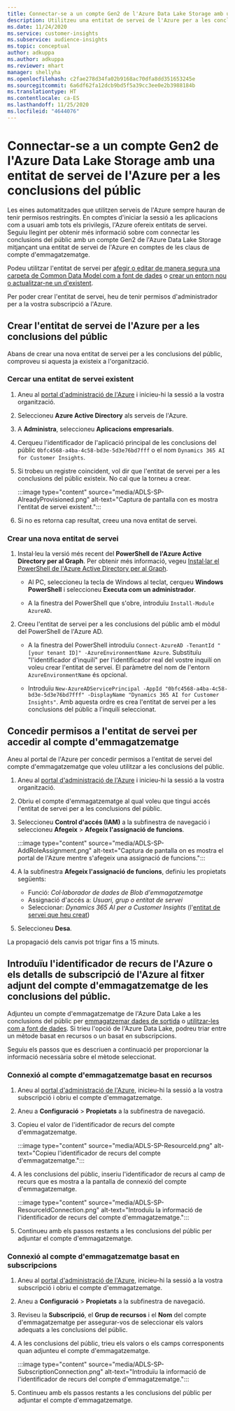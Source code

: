 ```yaml
---
title: Connectar-se a un compte Gen2 de l'Azure Data Lake Storage amb una entitat de servei
description: Utilitzeu una entitat de servei de l'Azure per a les conclusions del públic per connectar-vos al vostre llac de dades propi quan l'adjunteu a les conclusions del públic.
ms.date: 11/24/2020
ms.service: customer-insights
ms.subservice: audience-insights
ms.topic: conceptual
author: adkuppa
ms.author: adkuppa
ms.reviewer: mhart
manager: shellyha
ms.openlocfilehash: c2fae278d34fa02b9168ac70dfa8dd351653245e
ms.sourcegitcommit: 6a6df62fa12dcb9bd5f5a39cc3ee0e2b3988184b
ms.translationtype: HT
ms.contentlocale: ca-ES
ms.lasthandoff: 11/25/2020
ms.locfileid: "4644076"
---
```

# <a name="connect-to-an-azure-data-lake-storage-gen2-account-with-an-azure-service-principal-for-audience-insights"></a>Connectar-se a un compte Gen2 de l'Azure Data Lake Storage amb una entitat de servei de l'Azure per a les conclusions del públic

Les eines automatitzades que utilitzen serveis de l'Azure sempre hauran de tenir permisos restringits. En comptes d'iniciar la sessió a les aplicacions com a usuari amb tots els privilegis, l'Azure ofereix entitats de servei. Seguiu llegint per obtenir més informació sobre com connectar les conclusions del públic amb un compte Gen2 de l'Azure Data Lake Storage mitjançant una entitat de servei de l'Azure en comptes de les claus de compte d'emmagatzematge. 

Podeu utilitzar l'entitat de servei per [afegir o editar de manera segura una carpeta de Common Data Model com a font de dades](connect-common-data-model.md) o [crear un entorn nou o actualitzar-ne un d'existent](manage-environments.md#create-an-environment-in-an-existing-organization).

Per poder crear l'entitat de servei, heu de tenir permisos d'administrador per a la vostra subscripció a l'Azure.

## <a name="create-azure-service-principal-for-audience-insights"></a>Crear l'entitat de servei de l'Azure per a les conclusions del públic

Abans de crear una nova entitat de servei per a les conclusions del públic, comproveu si aquesta ja existeix a l'organització.

### <a name="look-for-an-existing-service-principal"></a>Cercar una entitat de servei existent

1. Aneu al [portal d'administració de l'Azure](https://portal.azure.com) i inicieu-hi la sessió a la vostra organització.

2. Seleccioneu **Azure Active Directory** als serveis de l'Azure.

3. A **Administra**, seleccioneu **Aplicacions empresarials**.

4. Cerqueu l'identificador de l'aplicació principal de les conclusions del públic `0bfc4568-a4ba-4c58-bd3e-5d3e76bd7fff` o el nom `Dynamics 365 AI for Customer Insights`.

5. Si trobeu un registre coincident, vol dir que l'entitat de servei per a les conclusions del públic existeix. No cal que la torneu a crear.
   
   :::image type="content" source="media/ADLS-SP-AlreadyProvisioned.png" alt-text="Captura de pantalla con es mostra l'entitat de servei existent.":::
   
6. Si no es retorna cap resultat, creeu una nova entitat de servei.

### <a name="create-a-new-service-principal"></a>Crear una nova entitat de servei

1. Instal·leu la versió més recent del **PowerShell de l'Azure Active Directory per al Graph**. Per obtenir més informació, vegeu [Instal·lar el PowerShell de l'Azure Active Directory per al Graph](https://docs.microsoft.com/powershell/azure/active-directory/install-adv2).
   - Al PC, seleccioneu la tecla de Windows al teclat, cerqueu **Windows PowerShell** i seleccioneu **Executa com un administrador**.
   
   - A la finestra del PowerShell que s'obre, introduïu `Install-Module AzureAD`.

2. Creeu l'entitat de servei per a les conclusions del públic amb el mòdul del PowerShell de l'Azure AD.
   - A la finestra del PowerShell introduïu `Connect-AzureAD -TenantId "[your tenant ID]" -AzureEnvironmentName Azure`. Substituïu "l'identificador d'inquilí" per l'identificador real del vostre inquilí on voleu crear l'entitat de servei. El paràmetre del nom de l'entorn `AzureEnvironmentName` és opcional.
  
   - Introduïu `New-AzureADServicePrincipal -AppId "0bfc4568-a4ba-4c58-bd3e-5d3e76bd7fff" -DisplayName "Dynamics 365 AI for Customer Insights"`. Amb aquesta ordre es crea l'entitat de servei per a les conclusions del públic a l'inquilí seleccionat.  

## <a name="grant-permissions-to-the-service-principal-to-access-the-storage-account"></a>Concedir permisos a l'entitat de servei per accedir al compte d'emmagatzematge

Aneu al portal de l'Azure per concedir permisos a l'entitat de servei del compte d'emmagatzematge que voleu utilitzar a les conclusions del públic.

1. Aneu al [portal d'administració de l'Azure](https://portal.azure.com) i inicieu-hi la sessió a la vostra organització.

1. Obriu el compte d'emmagatzematge al qual voleu que tingui accés l'entitat de servei per a les conclusions del públic.

1. Seleccioneu **Control d'accés (IAM)** a la subfinestra de navegació i seleccioneu **Afegeix** > **Afegeix l'assignació de funcions**.
   
   :::image type="content" source="media/ADLS-SP-AddRoleAssignment.png" alt-text="Captura de pantalla on es mostra el portal de l'Azure mentre s'afegeix una assignació de funcions.":::
   
1. A la subfinestra **Afegeix l'assignació de funcions**, definiu les propietats següents:
   - Funció: *Col·laborador de dades de Blob d'emmagatzematge*
   - Assignació d'accés a: *Usuari, grup o entitat de servei*
   - Seleccionar: *Dynamics 365 AI per a Customer Insights* (l'[entitat de servei que heu creat](#create-a-new-service-principal))

1.  Seleccioneu **Desa**.

La propagació dels canvis pot trigar fins a 15 minuts.

## <a name="enter-the-azure-resource-id-or-the-azure-subscription-details-in-the-storage-account-attachment-to-audience-insights"></a>Introduïu l'identificador de recurs de l'Azure o els detalls de subscripció de l'Azure al fitxer adjunt del compte d'emmagatzematge de les conclusions del públic.

Adjunteu un compte d'emmagatzematge de l'Azure Data Lake a les conclusions del públic per [emmagatzemar dades de sortida](manage-environments.md) o [utilitzar-les com a font de dades](connect-common-data-service-lake.md). Si trieu l'opció de l'Azure Data Lake, podreu triar entre un mètode basat en recursos o un basat en subscripcions.

Seguiu els passos que es descriuen a continuació per proporcionar la informació necessària sobre el mètode seleccionat.

### <a name="resounce-based-storage-account-connection"></a>Connexió al compte d'emmagatzematge basat en recursos

1. Aneu al [portal d'administració de l'Azure](https://portal.azure.com), inicieu-hi la sessió a la vostra subscripció i obriu el compte d'emmagatzematge.

1. Aneu a **Configuració** > **Propietats** a la subfinestra de navegació.

1. Copieu el valor de l'identificador de recurs del compte d'emmagatzematge.

   :::image type="content" source="media/ADLS-SP-ResourceId.png" alt-text="Copieu l'identificador de recurs del compte d'emmagatzematge.":::

1. A les conclusions del públic, inseriu l'identificador de recurs al camp de recurs que es mostra a la pantalla de connexió del compte d'emmagatzematge.

   :::image type="content" source="media/ADLS-SP-ResourceIdConnection.png" alt-text="Introduïu la informació de l'identificador de recurs del compte d'emmagatzematge.":::   
   
1. Continueu amb els passos restants a les conclusions del públic per adjuntar el compte d'emmagatzematge.

### <a name="subscription-based-storage-account-connection"></a>Connexió al compte d'emmagatzematge basat en subscripcions

1. Aneu al [portal d'administració de l'Azure](https://portal.azure.com), inicieu-hi la sessió a la vostra subscripció i obriu el compte d'emmagatzematge.

1. Aneu a **Configuració** > **Propietats** a la subfinestra de navegació.

1. Reviseu la **Subscripció**, el **Grup de recursos** i el **Nom** del compte d'emmagatzematge per assegurar-vos de seleccionar els valors adequats a les conclusions del públic.

1. A les conclusions del públic, trieu els valors o els camps corresponents quan adjunteu el compte d'emmagatzematge.

   :::image type="content" source="media/ADLS-SP-SubscriptionConnection.png" alt-text="Introduïu la informació de l'identificador de recurs del compte d'emmagatzematge.":::
   
1. Continueu amb els passos restants a les conclusions del públic per adjuntar el compte d'emmagatzematge.
